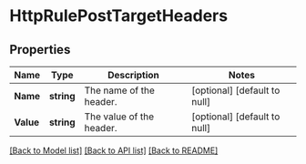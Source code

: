 # HttpRulePostTargetHeaders

## Properties
Name | Type | Description | Notes
------------ | ------------- | ------------- | -------------
**Name** | **string** | The name of the header. | [optional] [default to null]
**Value** | **string** | The value of the header. | [optional] [default to null]

[[Back to Model list]](../README.md#documentation-for-models) [[Back to API list]](../README.md#documentation-for-api-endpoints) [[Back to README]](../README.md)

